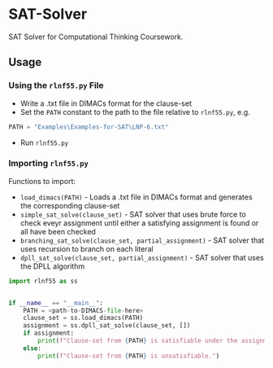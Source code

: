 # SAT-Solver
SAT Solver for Computational Thinking Coursework.

## Usage
### Using the `rlnf55.py` File
* Write a .txt file in DIMACs format for the clause-set
* Set the `PATH` constant to the path to the file relative to `rlnf55.py`, e.g.

```python
PATH = "Examples\Examples-for-SAT\LNP-6.txt"
```
* Run `rlnf55.py`

### Importing `rlnf55.py`
Functions to import:
* `load_dimacs(PATH)` - Loads a .txt file in DIMACs format and generates the corresponding clause-set
* `simple_sat_solve(clause_set)` - SAT solver that uses brute force to check eveyr assignment until either a satisfying assignment is found or all have been checked
* `branching_sat_solve(clause_set, partial_assignment)` - SAT solver that uses recursion to branch on each literal
* `dpll_sat_solve(clause_set, partial_assignment)` - SAT solver that uses the DPLL algorithm
```py
import rlnf55 as ss


if __name__ == "__main__":
    PATH = <path-to-DIMACS-file-here>
    clause_set = ss.load_dimacs(PATH)
    assignment = ss.dpll_sat_solve(clause_set, [])
    if assignment:
        print(f"Clause-set from {PATH} is satisfiable under the assignment: {assignment}.")
    else:
        print(f"Clause-set from {PATH} is unsatisfiable.")
```